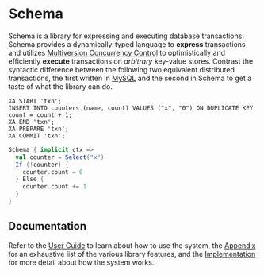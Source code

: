 # Schema
Schema is a library for expressing and executing database transactions. Schema provides a dynamically-typed language to **express** transactions and utilizes [Multiversion Concurrency Control](https://en.wikipedia.org/wiki/Multiversion_concurrency_control) to optimistically and efficiently **execute** transactions on *arbitrary* key-value stores. Contrast the syntactic difference between the following two equivalent distributed transactions, the first written in [MySQL](https://dev.mysql.com/doc/refman/5.5/en/xa.html) and the second in Schema to get a taste of what the library can do.

```mysql
XA START 'txn';
INSERT INTO counters (name, count) VALUES ("x", "0") ON DUPLICATE KEY count = count + 1;
XA END 'txn';
XA PREPARE 'txn';
XA COMMIT 'txn';
```
```scala
Schema { implicit ctx =>
  val counter = Select("x")
  If (!counter) {
    counter.count = 0
  } Else {
    counter.count += 1
  }
}
```

## Documentation
Refer to the [User Guide](https://github.com/ashwin153/schema/wiki/User-Guide) to learn about how to use the system, the [Appendix](https://github.com/ashwin153/schema/wiki/Appendix) for an exhaustive list of the various library features, and the [Implementation](https://github.com/ashwin153/schema/wiki/Implementation) for more detail about how the system works.
